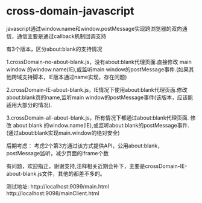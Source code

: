 cross-domain-javascript
=======================

javascript通过window.name和window.postMessage实现跨浏览器的双向通信，通信主要是通过callback机制回调支持

有3个版本，区分about:blank的支持情况

1.crossDomain-no-about-blank.js，没有about:blank代理页面.直接修改 main window 的window.name(IE),或监听main window的postMessage事件.(如果其他跨域支持脚本，IE版本通过name实现，存在问题)
	
2.crossDomain-IE-about-blank.js，IE情况下使用about:blank代理页面.修改about:blank页的name,监听main window的postMessage事件(该版本，应该能适用大部分的情况).
	
3.crossDomain-all-about-blank.js，所有情况下都通过about:blank代理页面.	修改 about:blank 的window.name(IE),或监听about:blank的postMessage事件.(通过about:blank实现main.window的绝对安全)

后期考虑：
    考虑2个第3方通过该方式提供API，公用about:blank，postMessage监听，减少页面的iframe个数

有问题，欢迎指正，谢谢支持,注释相关近期会补下，主要是crossDomain-IE-about-blank.js文件，其他的都差不多的。

测试地址:	http://localhost:9099/main.html		http://localhost:9098/mainClient.html